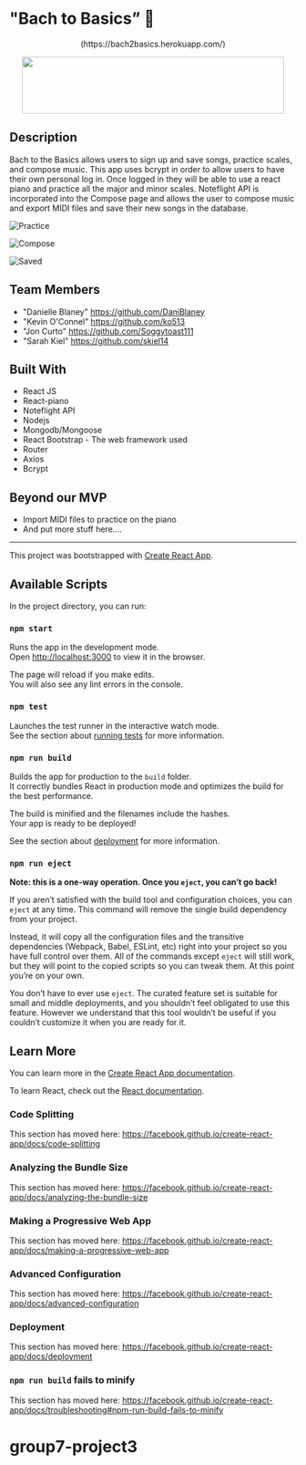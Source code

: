 # "Bach to Basics” 🎹


<p align="center">
(https://bach2basics.herokuapp.com/)
</p>

<p align="center">
<img width="460" height="100" src="../public/static/bachhome.png">
</p>

## Description

Bach to the Basics allows users to sign up and save songs, practice scales, and compose music. This app uses bcrypt in order to allow users to have their own personal log in. Once logged in they will be able to use a react piano and practice all the major and minor scales. Noteflight API is incorporated into the Compose page and allows the user to compose music and export MIDI files and save their new songs in the database.

![Practice](image.png)

![Compose](image.png)

![Saved](image.png)

## Team Members

* "Danielle Blaney" <https://github.com/DaniBlaney>
* "Kevin O'Connel" <https://github.com/ko513>
* "Jon Curto" <https://github.com/Soggytoast111>
* "Sarah Kiel" <https://github.com/skiel14>

## Built With

* React JS
* React-piano 
* Noteflight API
* Nodejs
* Mongodb/Mongoose
* React Bootstrap - The web framework used
* Router
* Axios
* Bcrypt

## Beyond our MVP

* Import MIDI files to practice on the piano
* And put more stuff here....


----------------------------------------------------------------------------------------------------------------------------


This project was bootstrapped with [Create React App](https://github.com/facebook/create-react-app).

## Available Scripts

In the project directory, you can run:

### `npm start`

Runs the app in the development mode.<br>
Open [http://localhost:3000](http://localhost:3000) to view it in the browser.

The page will reload if you make edits.<br>
You will also see any lint errors in the console.

### `npm test`

Launches the test runner in the interactive watch mode.<br>
See the section about [running tests](https://facebook.github.io/create-react-app/docs/running-tests) for more information.

### `npm run build`

Builds the app for production to the `build` folder.<br>
It correctly bundles React in production mode and optimizes the build for the best performance.

The build is minified and the filenames include the hashes.<br>
Your app is ready to be deployed!

See the section about [deployment](https://facebook.github.io/create-react-app/docs/deployment) for more information.

### `npm run eject`

**Note: this is a one-way operation. Once you `eject`, you can’t go back!**

If you aren’t satisfied with the build tool and configuration choices, you can `eject` at any time. This command will remove the single build dependency from your project.

Instead, it will copy all the configuration files and the transitive dependencies (Webpack, Babel, ESLint, etc) right into your project so you have full control over them. All of the commands except `eject` will still work, but they will point to the copied scripts so you can tweak them. At this point you’re on your own.

You don’t have to ever use `eject`. The curated feature set is suitable for small and middle deployments, and you shouldn’t feel obligated to use this feature. However we understand that this tool wouldn’t be useful if you couldn’t customize it when you are ready for it.

## Learn More

You can learn more in the [Create React App documentation](https://facebook.github.io/create-react-app/docs/getting-started).

To learn React, check out the [React documentation](https://reactjs.org/).

### Code Splitting

This section has moved here: https://facebook.github.io/create-react-app/docs/code-splitting

### Analyzing the Bundle Size

This section has moved here: https://facebook.github.io/create-react-app/docs/analyzing-the-bundle-size

### Making a Progressive Web App

This section has moved here: https://facebook.github.io/create-react-app/docs/making-a-progressive-web-app

### Advanced Configuration

This section has moved here: https://facebook.github.io/create-react-app/docs/advanced-configuration

### Deployment

This section has moved here: https://facebook.github.io/create-react-app/docs/deployment

### `npm run build` fails to minify

This section has moved here: https://facebook.github.io/create-react-app/docs/troubleshooting#npm-run-build-fails-to-minify
# group7-project3
